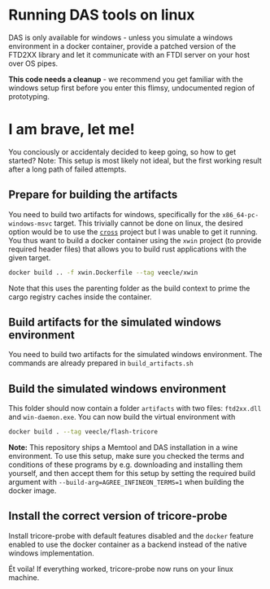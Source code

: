 # Running DAS tools on linux

DAS is only available for windows - unless you simulate a windows environment
in a docker container, provide a patched version of the FTD2XX library and let
it communicate with an FTDI server on your host over OS pipes.

**This code needs a cleanup** - we recommend you get familiar with the windows setup first
before you enter this flimsy, undocumented region of prototyping.

# I am brave, let me!
You conciously or accidentaly decided to keep going, so how to get started?
Note: This setup is most likely not ideal, but the first working result after a 
long path of failed attempts.

## Prepare for building the artifacts
You need to build two artifacts for windows, specifically for the `x86_64-pc-windows-msvc`
target. This trivially cannot be done on linux, the desired option would be to 
use the [`cross`](https://github.com/cross-rs/cross) project but I was unable to get it running. You thus want to build
a docker container using the `xwin` project (to provide required header files) 
that allows you to build rust applications with the given target.

```bash
docker build .. -f xwin.Dockerfile --tag veecle/xwin
```

Note that this uses the parenting folder as the build context to prime the cargo
registry caches inside the container.

## Build artifacts for the simulated windows environment
You need to build two artifacts for the simulated windows environment. The commands
are already prepared in `build_artifacts.sh`

## Build the simulated windows environment
This folder should now contain a folder `artifacts` with two files: `ftd2xx.dll`
and `win-daemon.exe`. You can now build the virtual environment with

```bash
docker build . --tag veecle/flash-tricore
```

**Note:** This repository ships a Memtool and DAS installation in a wine 
environment. To use this setup, make sure you checked the terms and conditions
of these programs by e.g. downloading and installing them yourself, and then accept
them for this setup by setting the required build argument with `--build-arg=AGREE_INFINEON_TERMS=1`
when building the docker image.

## Install the correct version of tricore-probe
Install tricore-probe with default features disabled and the `docker` feature enabled
to use the docker container as a backend instead of the native windows implementation.

Ét voila! If everything worked, tricore-probe now runs on your linux machine.